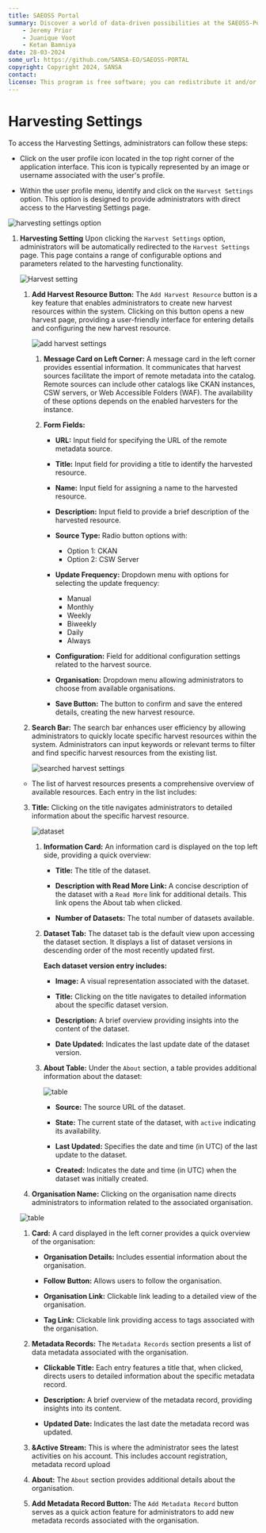 ```yaml
---
title: SAEOSS Portal
summary: Discover a world of data-driven possibilities at the SAEOSS-Portal, where information converges to empower data sharing and decision-making.
    - Jeremy Prior
    - Juanique Voot
    - Ketan Bamniya
date: 28-03-2024
some_url: https://github.com/SANSA-EO/SAEOSS-PORTAL
copyright: Copyright 2024, SANSA
contact:
license: This program is free software; you can redistribute it and/or modify it under the terms of the GNU Affero General Public License as published by the Free Software Foundation; either version 3 of the License, or (at your option) any later version.
---
```


# Harvesting Settings
<!--To be Populated-->

To access the Harvesting Settings, administrators can follow these steps:

- Click on the user profile icon located in the top right corner of the application interface. This icon is typically represented by an image or username associated with the user's profile.

- Within the user profile menu, identify and click on the `Harvest Settings` option. This option is designed to provide administrators with direct access to the Harvesting Settings page.

![harvesting settings option](./img/harvesting-settings-1.png)

1. **Harvesting Setting** Upon clicking the `Harvest Settings` option, administrators will be automatically redirected to the `Harvest Settings` page. This page contains a range of configurable options and parameters related to the harvesting functionality.

    ![Harvest setting](./img/harvesting-settings-2.png)

    1. **Add Harvest Resource Button:** The `Add Harvest Resource` button is a key feature that enables administrators to create new harvest resources within the system. Clicking on this button opens a new harvest page, providing a user-friendly interface for entering details and configuring the new harvest resource.

        ![add harvest settings](./img/harvesting-settings-3.png)

        1. **Message Card on Left Corner:** A message card in the left corner provides essential information. It communicates that harvest sources facilitate the import of remote metadata into the catalog. Remote sources can include other catalogs like CKAN instances, CSW servers, or Web Accessible Folders (WAF). The availability of these options depends on the enabled harvesters for the instance.
        
        2. **Form Fields:** 

            - **URL:** Input field for specifying the URL of the remote metadata source.

            - **Title:** Input field for providing a title to identify the harvested resource.

            - **Name:** Input field for assigning a name to the harvested resource.

            - **Description:** Input field to provide a brief description of the harvested resource.

            - **Source Type:** Radio button options with:

                - Option 1: CKAN
                - Option 2: CSW Server

            - **Update Frequency:** Dropdown menu with options for selecting the update frequency:

                - Manual
                - Monthly
                - Weekly
                - Biweekly
                - Daily
                - Always

            - **Configuration:** Field for additional configuration settings related to the harvest source.

            - **Organisation:** Dropdown menu allowing administrators to choose from available organisations.

            - **Save Button:** The button to confirm and save the entered details, creating the new harvest resource.


    2. **Search Bar:** The search bar enhances user efficiency by allowing administrators to quickly locate specific harvest resources within the system. Administrators can input keywords or relevant terms to filter and find specific harvest resources from the existing list.

        ![searched harvest settings](./img/harvesting-settings-4.png)

    - The list of harvest resources presents a comprehensive overview of available resources.
    Each entry in the list includes:

    3. **Title:** Clicking on the title navigates administrators to detailed information about the specific harvest resource.

        ![dataset](./img/harvesting-settings-5.png)

        1. **Information Card:** An information card is displayed on the top left side, providing a quick overview:

            - **Title:** The title of the dataset.

            - **Description with Read More Link:** A concise description of the dataset with a `Read More` link for additional details. This link opens the About tab when clicked.

            - **Number of Datasets:** The total number of datasets available.

        2. **Dataset Tab:** The dataset tab is the default view upon accessing the dataset section. It displays a list of dataset versions in descending order of the most recently updated first.

            **Each dataset version entry includes:**

            - **Image:** A visual representation associated with the dataset.

            - **Title:** Clicking on the title navigates to detailed information about the specific dataset version.

            - **Description:** A brief overview providing insights into the content of the dataset.

            - **Date Updated:** Indicates the last update date of the dataset version.

        3. **About Table:** Under the `About` section, a table provides additional information about the dataset:

            ![table](./img/harvesting-settings-6.png)

            - **Source:** The source URL of the dataset.

            - **State:** The current state of the dataset, with `active` indicating its availability.

            - **Last Updated:** Specifies the date and time (in UTC) of the last update to the dataset.

            - **Created:** Indicates the date and time (in UTC) when the dataset was initially created.

    4. **Organisation Name:** Clicking on the organisation name directs administrators to information related to the associated organisation.

    ![table](./img/harvesting-settings-7.png)

    1. **Card:** A card displayed in the left corner provides a quick overview of the organisation:
        
        - **Organisation Details:** Includes essential information about the organisation.

        - **Follow Button:** Allows users to follow the organisation.

        - **Organisation Link:** Clickable link leading to a detailed view of the organisation.

        - **Tag Link:** Clickable link providing access to tags associated with the organisation.

    2. **Metadata Records:** The `Metadata Records` section presents a list of data metadata associated with the organisation.

        - **Clickable Title:** Each entry features a title that, when clicked, directs users to detailed information about the specific metadata record.

        - **Description:** A brief overview of the metadata record, providing insights into its content.

        - **Updated Date:** Indicates the last date the metadata record was updated.

    3. **&Active Stream:** This is where the administrator sees the latest activities on his account. This includes account registration, metadata record upload

    4. **About:** The `About` section provides additional details about the organisation.

    5. **Add Metadata Record Button:** The `Add Metadata Record` button serves as a quick action feature for administrators to add new metadata records associated with the organisation.
